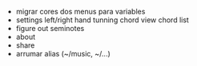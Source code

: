 - migrar cores dos menus para variables
- settings
    left/right hand
    tunning
    chord view
    chord list
- figure out seminotes
- about
- share
- arrumar alias (~/music, ~/...)